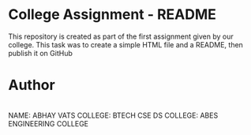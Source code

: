 # College Assignment - README
This repository is created as part of the first assignment given by our college. This task was to create a simple HTML file and a README, then publish it on GitHub
# Author
<br>
NAME: ABHAY VATS 
COLLEGE: BTECH CSE DS 
COLLEGE: ABES ENGINEERING COLLEGE 


